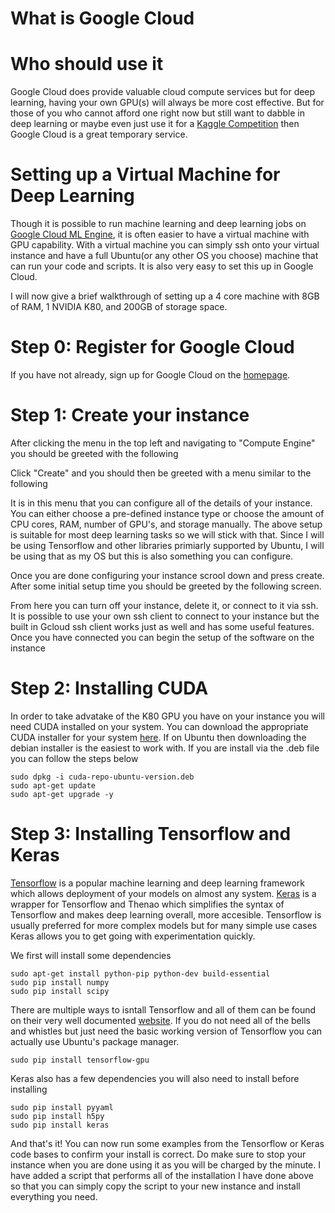# What is Google Cloud

# Who should use it
Google Cloud does provide valuable cloud compute services but for deep learning,
having your own GPU(s) will always be more cost effective. But for those of
you who cannot afford one right now but still want to dabble in deep learning 
or maybe even just use it for a [Kaggle Competition]() then Google Cloud is a 
great temporary service.

# Setting up a Virtual Machine for Deep Learning
Though it is possible to run machine learning and deep learning jobs on
[Google Cloud ML Engine](https://cloud.google.com/ml-engine/), it is often
easier to have a virtual machine with GPU capability. With a virtual machine
you can simply ssh onto your virtual instance and have a full Ubuntu(or any 
other OS you choose) machine that can run your code and scripts. It is also
very easy to set this up in Google Cloud.

I will now give a brief walkthrough of setting up a 4 core machine with 8GB 
of RAM, 1 NVIDIA K80, and 200GB of storage space. 

# Step 0: Register for Google Cloud
If you have not already, sign up for Google Cloud on the [homepage](https://cloud.google.com/).

# Step 1: Create your instance
After clicking the menu in the top left and navigating to "Compute Engine" you should be greeted with 
the following 

Click "Create" and you should then be greeted with a menu similar to the following

It is in this menu that you can configure all of the details of your instance. You can either choose a pre-defined instance type or choose the amount of CPU cores, RAM, number of GPU's, and storage manually. The above setup is suitable for most deep
learning tasks so we will stick with that. Since I will be using Tensorflow and other libraries primiarly supported by Ubuntu, I will be using that as my OS but this is also something you can configure.

Once you are done configuring your instance scrool down and press create. After some initial setup time you should be greeted 
by the following screen.

From here you can turn off your instance, delete it, or connect to it via ssh. It is possible to use your own ssh client 
to connect to your instance but the built in Gcloud ssh client works just as well and has
some useful features. Once you have connected you can begin the setup of the software on
the instance

# Step 2: Installing CUDA
In order to take advatake of the K80 GPU you have on your instance you will need CUDA
installed on your system. You can download the appropriate CUDA installer for your system
[here](https://developer.nvidia.com/cuda-downloads). If on Ubuntu then downloading the debian 
installer is the easiest to work with. If you are install via the .deb file you can follow the 
steps below

``` 
sudo dpkg -i cuda-repo-ubuntu-version.deb
sudo apt-get update
sudo apt-get upgrade -y
```
# Step 3: Installing Tensorflow and Keras
[Tensorflow](https://www.tensorflow.org/) is a popular machine learning and deep learning framework
which allows deployment of your models on almost any system. [Keras](https://keras.io/) is a wrapper
for Tensorflow and Thenao which simplifies the syntax of Tensorflow and makes deep learning overall,
more accesible. Tensorflow is usually preferred for more complex models but for many simple use cases
Keras allows you to get going with experimentation quickly.

We first will install some dependencies

```
sudo apt-get install python-pip python-dev build-essential
sudo pip install numpy
sudo pip install scipy
```

There are multiple ways to isntall Tensorflow and all of them can be found on their very well 
documented [website](https://www.tensorflow.org/install/). If you do not need all of the bells
and whistles but just need the basic working version of Tensorflow you can actually use Ubuntu's
package manager.

```
sudo pip install tensorflow-gpu
```

Keras also has a few dependencies you will also need to install before installing 

```
sudo pip install pyyaml 
sudo pip install h5py
sudo pip install keras
```

And that's it! You can now run some examples from the Tensorflow or Keras code bases to confirm 
your install is correct. Do make sure to stop your instance when you are done using it as you
will be charged by the minute. I have added a script that performs all of the installation I 
have done above so that you can simply copy the script to your new instance and install everything
you need.
